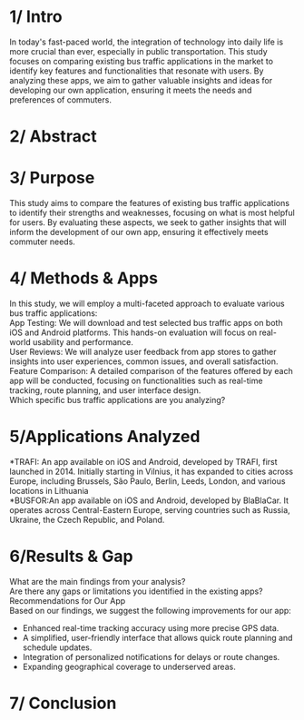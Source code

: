 #  1/ Intro   
In today's fast-paced world, the integration of technology into daily life is more crucial than ever, especially in public transportation. This study focuses on comparing existing bus traffic applications in the market to identify key features and functionalities that resonate with users. By analyzing these apps, we aim to gather valuable insights and ideas for developing our own application, ensuring it meets the needs and preferences of commuters.  
# 2/ Abstract  
# 3/ Purpose  
This study aims to compare the features of existing bus traffic applications to identify their strengths and weaknesses, focusing on what is most helpful for users. By evaluating these aspects, we seek to gather insights that will inform the development of our own app, ensuring it effectively meets commuter needs.  
# 4/ Methods & Apps  
In this study, we will employ a multi-faceted approach to evaluate various bus traffic applications:  
App Testing: We will download and test selected bus traffic apps on both iOS and Android platforms. This hands-on evaluation will focus on real-world usability and performance.  
User Reviews: We will analyze user feedback from app stores to gather insights into user experiences, common issues, and overall satisfaction.  
Feature Comparison: A detailed comparison of the features offered by each app will be conducted, focusing on functionalities such as real-time tracking, route planning, and user interface design.  
Which specific bus traffic applications are you analyzing?  
# 5/Applications Analyzed  
\*TRAFI: An app available on iOS and Android, developed by TRAFI, first launched in 2014\. Initially starting in Vilnius, it has expanded to cities across Europe, including Brussels, São Paulo, Berlin, Leeds, London, and various locations in Lithuania   
\*BUSFOR:An app available on iOS and Android, developed by BlaBlaCar. It operates across Central-Eastern Europe, serving countries such as Russia, Ukraine, the Czech Republic, and Poland.  
# 6/Results & Gap  
What are the main findings from your analysis?  
Are there any gaps or limitations you identified in the existing apps?  
Recommendations for Our App  
Based on our findings, we suggest the following improvements for our app:
- Enhanced real-time tracking accuracy using more precise GPS data.
- A simplified, user-friendly interface that allows quick route planning and schedule updates.
- Integration of personalized notifications for delays or route changes.
- Expanding geographical coverage to underserved areas. 
# 7/ Conclusion

